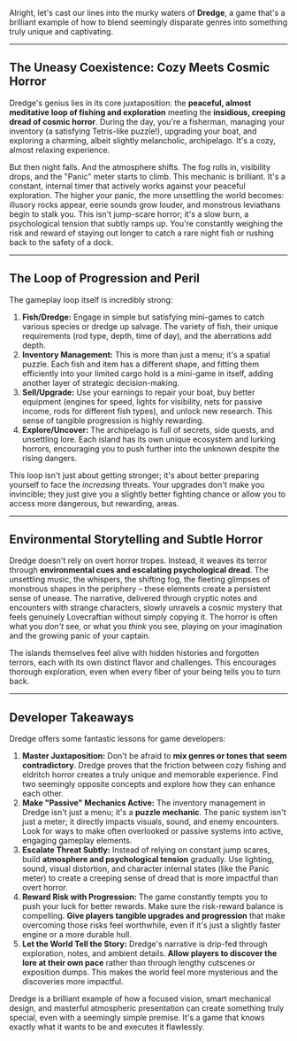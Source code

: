 Alright, let's cast our lines into the murky waters of **Dredge**, a game that's a brilliant example of how to blend seemingly disparate genres into something truly unique and captivating.

---

## The Uneasy Coexistence: Cozy Meets Cosmic Horror

Dredge's genius lies in its core juxtaposition: the **peaceful, almost meditative loop of fishing and exploration** meeting the **insidious, creeping dread of cosmic horror**. During the day, you're a fisherman, managing your inventory (a satisfying Tetris-like puzzle!), upgrading your boat, and exploring a charming, albeit slightly melancholic, archipelago. It's a cozy, almost relaxing experience.

But then night falls. And the atmosphere shifts. The fog rolls in, visibility drops, and the "Panic" meter starts to climb. This mechanic is brilliant. It's a constant, internal timer that actively works against your peaceful exploration. The higher your panic, the more unsettling the world becomes: illusory rocks appear, eerie sounds grow louder, and monstrous leviathans begin to stalk you. This isn't jump-scare horror; it's a slow burn, a psychological tension that subtly ramps up. You're constantly weighing the risk and reward of staying out longer to catch a rare night fish or rushing back to the safety of a dock.

---

## The Loop of Progression and Peril

The gameplay loop itself is incredibly strong:
1.  **Fish/Dredge:** Engage in simple but satisfying mini-games to catch various species or dredge up salvage. The variety of fish, their unique requirements (rod type, depth, time of day), and the aberrations add depth.
2.  **Inventory Management:** This is more than just a menu; it's a spatial puzzle. Each fish and item has a different shape, and fitting them efficiently into your limited cargo hold is a mini-game in itself, adding another layer of strategic decision-making.
3.  **Sell/Upgrade:** Use your earnings to repair your boat, buy better equipment (engines for speed, lights for visibility, nets for passive income, rods for different fish types), and unlock new research. This sense of tangible progression is highly rewarding.
4.  **Explore/Uncover:** The archipelago is full of secrets, side quests, and unsettling lore. Each island has its own unique ecosystem and lurking horrors, encouraging you to push further into the unknown despite the rising dangers.

This loop isn't just about getting stronger; it's about better preparing yourself to face the *increasing* threats. Your upgrades don't make you invincible; they just give you a slightly better fighting chance or allow you to access more dangerous, but rewarding, areas.

---

## Environmental Storytelling and Subtle Horror

Dredge doesn't rely on overt horror tropes. Instead, it weaves its terror through **environmental cues and escalating psychological dread**. The unsettling music, the whispers, the shifting fog, the fleeting glimpses of monstrous shapes in the periphery – these elements create a persistent sense of unease. The narrative, delivered through cryptic notes and encounters with strange characters, slowly unravels a cosmic mystery that feels genuinely Lovecraftian without simply copying it. The horror is often what you *don't* see, or what you *think* you see, playing on your imagination and the growing panic of your captain.

The islands themselves feel alive with hidden histories and forgotten terrors, each with its own distinct flavor and challenges. This encourages thorough exploration, even when every fiber of your being tells you to turn back.

---

## Developer Takeaways

Dredge offers some fantastic lessons for game developers:

1.  **Master Juxtaposition:** Don't be afraid to **mix genres or tones that seem contradictory**. Dredge proves that the friction between cozy fishing and eldritch horror creates a truly unique and memorable experience. Find two seemingly opposite concepts and explore how they can enhance each other.
2.  **Make "Passive" Mechanics Active:** The inventory management in Dredge isn't just a menu; it's a **puzzle mechanic**. The panic system isn't just a meter; it directly impacts visuals, sound, and enemy encounters. Look for ways to make often overlooked or passive systems into active, engaging gameplay elements.
3.  **Escalate Threat Subtly:** Instead of relying on constant jump scares, build **atmosphere and psychological tension** gradually. Use lighting, sound, visual distortion, and character internal states (like the Panic meter) to create a creeping sense of dread that is more impactful than overt horror.
4.  **Reward Risk with Progression:** The game constantly tempts you to push your luck for better rewards. Make sure the risk-reward balance is compelling. **Give players tangible upgrades and progression** that make overcoming those risks feel worthwhile, even if it's just a slightly faster engine or a more durable hull.
5.  **Let the World Tell the Story:** Dredge's narrative is drip-fed through exploration, notes, and ambient details. **Allow players to discover the lore at their own pace** rather than through lengthy cutscenes or exposition dumps. This makes the world feel more mysterious and the discoveries more impactful.

Dredge is a brilliant example of how a focused vision, smart mechanical design, and masterful atmospheric presentation can create something truly special, even with a seemingly simple premise. It's a game that knows exactly what it wants to be and executes it flawlessly.